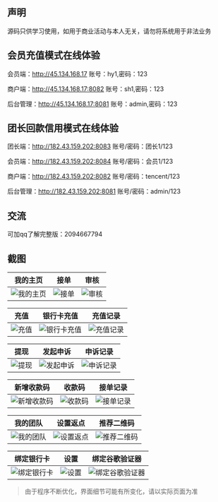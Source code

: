 ## 声明

源码只供学习使用，如用于商业活动与本人无关，请勿将系统用于非法业务


## 会员充值模式在线体验
会员端：http://45.134.168.17
账号：hy1,密码：123

商户端：http://45.134.168.17:8082
账号：sh1,密码：123

后台管理：http://45.134.168.17:8081
账号：admin,密码：123


## 团长回款信用模式在线体验
团长端：http://182.43.159.202:8083
账号/密码：团长1/123

会员端：http://182.43.159.202:8084
账号/密码：会员1/123

商户端：http://182.43.159.202:8082
账号/密码：tencent/123

后台管理：http://182.43.159.202:8081
账号/密码：admin/123


## 交流
可加qq了解完整版：2094667794

## 截图

| 我的主页 | 接单 | 审核 |
| :------: | :------: | :------: |
| ![我的主页](https://www.helloimg.com/images/2020/08/11/zhuye6359e0d1f0ef65cc.png) | ![接单](https://www.helloimg.com/images/2020/08/11/jiedand55e2adc1f7e254f.png) | ![审核](https://www.helloimg.com/images/2020/08/11/shenhe126357e1b3e3b6d4.png) |

| 充值 | 银行卡充值 | 充值记录 |
| :------: | :------: | :------: |
| ![充值](https://www.helloimg.com/images/2020/08/11/chongzhiea3689e5e29f9fa5.png) | ![银行卡充值](https://www.helloimg.com/images/2020/08/11/chongzhi24459a03adb5841ef.png) | ![充值记录](https://www.helloimg.com/images/2020/08/11/chongzhi367ba8b2fcbfad492.png) |

| 提现 | 发起申诉 | 申诉记录 |
| :------: | :------: | :------: |
| ![提现](https://www.helloimg.com/images/2020/08/11/tixian1ecea2a38bcaccb9.png) | ![发起申诉](https://www.helloimg.com/images/2020/08/11/shensu2555af88745898d5d.png) | ![申诉记录](https://www.helloimg.com/images/2020/08/11/shensu4fe7ef99e7154e5b.png) |

| 新增收款码 | 收款码 | 接单记录 |
| :------: | :------: | :------: |
| ![新增收款码](https://www.helloimg.com/images/2020/08/11/shoukuanma26679a4bce41c5d7e.png) | ![收款码](https://www.helloimg.com/images/2020/08/11/shoukuanma5e26a3f80380c35a.png) | ![接单记录](https://www.helloimg.com/images/2020/08/11/jiedanjilu16ef060e242394ec.png) |

| 我的团队 | 设置返点 | 推荐二维码 |
| :------: | :------: | :------: |
| ![我的团队](https://www.helloimg.com/images/2020/08/11/wodetuandui2fc9e55bc0cbc7fa.png) | ![设置返点](https://www.helloimg.com/images/2020/08/11/tuijianerweima42d3f834059a73ae.png) | ![推荐二维码](https://www.helloimg.com/images/2020/08/11/tuijianerweima2a07ada7f4507222d.png) |

| 绑定银行卡 | 设置 | 绑定谷歌验证器 |
| :------: | :------: | :------: |
| ![绑定银行卡](https://www.helloimg.com/images/2020/08/11/yinhangkab6986750385a94d1.png) | ![设置](https://www.helloimg.com/images/2020/08/11/shezhi172ff88a46fe91e7.png) | ![绑定谷歌验证器](https://www.helloimg.com/images/2020/08/11/gugeyanzhengmadebf9183f11f7442.png) |


> 由于程序不断优化，界面细节可能有所变化，请以实际页面为准

